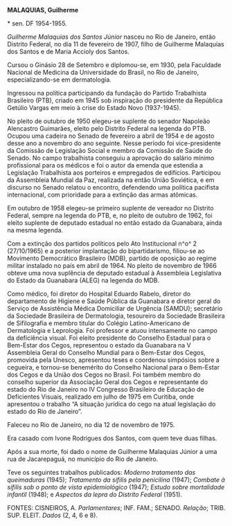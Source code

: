 **MALAQUIAS, Guilherme**

\* sen. DF 1954-1955.

*Guilherme Malaquias dos Santos Júnior* nasceu no Rio de Janeiro, então
Distrito Federal, no dia 11 de fevereiro de 1907, filho de Guilherme
Malaquias dos Santos e de Maria Accioly dos Santos.

Cursou o Ginásio 28 de Setembro e diplomou-se, em 1930, pela Faculdade
Nacional de Medicina da Universidade do Brasil, no Rio de Janeiro,
especializando-se em dermatologia.

Ingressou na política participando da fundação do Partido Trabalhista
Brasileiro (PTB), criado em 1945 sob inspiração do presidente da
República Getúlio Vargas em meio à crise do Estado Novo (1937-1945).

No pleito de outubro de 1950 elegeu-se suplente do senador Napoleão
Alencastro Guimarães, eleito pelo Distrito Federal na legenda do PTB.
Ocupou uma cadeira no Senado de fevereiro a abril de 1954 e de agosto
desse ano a novembro do ano seguinte. Nesse período foi vice-presidente
da Comissão de Legislação Social e membro da Comissão de Saúde do
Senado. No campo trabalhista conseguiu a aprovação do salário mínimo
profissional para os médicos e foi o autor da emenda que estendia a
Legislação Trabalhista aos porteiros e empregados de edifícios.
Participou da Assembleia Mundial da Paz, realizada na então União
Soviética, e em discurso no Senado relatou o encontro, defendendo uma
política pacifista internacional, com prioridade para a extinção das
armas atômicas.

Em outubro de 1958 elegeu-se primeiro suplente de vereador no Distrito
Federal, sempre na legenda do PTB, e, no pleito de outubro de 1962, foi
eleito suplente de deputado estadual no então estado da Guanabara, ainda
na mesma legenda.

Com a extinção dos partidos políticos pelo Ato Institucional n^o^ 2
(27/10/1965) e a posterior implantação do bipartidarismo, filiou-se ao
Movimento Democrático Brasileiro (MDB), partido de oposição ao regime
militar instalado no país em abril de 1964. No pleito de novembro de
1966 obteve uma nova suplência de deputado estadual à Assembleia
Legislativa do Estado da Guanabara (ALEG) na legenda do MDB.

Como médico, foi diretor do Hospital Eduardo Rabelo, diretor do
departamento de Higiene e Saúde Pública da Guanabara e diretor geral do
Serviço de Assistência Médica Domiciliar de Urgência (SAMDU); secretário
da Sociedade Brasileira de Dermatologia, tesoureiro da Sociedade
Brasileira de Sifilografia e membro titular do Colégio Latino-Americano
de Dermatologia e Leprologia. Foi professor e atuou intensamente no
campo da deficiência visual. Foi eleito presidente do Conselho Estadual
para o Bem-Estar dos Cegos, representou o estado da Guanabara na V
Assembleia Geral do Conselho Mundial para o Bem-Estar dos Cegos,
promovida pela Unesco, apresentou teses e coordenou simpósios sobre a
cegueira, e tornou-se benemérito do Conselho Nacional para o Bem-Estar
dos Cegos e da União dos Cegos no Brasil. Foi também membro do conselho
superior da Associação Geral dos Cegos e representante do estado do Rio
de Janeiro no IV Congresso Brasileiro de Educação de Deficientes
Visuais, realizado em julho de 1975 em Curitiba, onde apresentou o
trabalho “A situação jurídica do cego na atual legislação do estado do
Rio de Janeiro”.

Faleceu no Rio de Janeiro, no dia 12 de novembro de 1975.

Era casado com Ivone Rodrigues dos Santos, com quem teve duas filhas.

Após a sua morte, foi dado o nome de Guilherme Malaquias Júnior a uma
rua de Jacarepaguá, no município do Rio de Janeiro.

Teve os seguintes trabalhos publicados: *Moderno tratamento das
queimaduras* (1945); *Tratamento da sífilis pela penicilina* (1947);
*Combate à sífilis sob o ponto de vista epidemiológico* (1947); *Estudo
sobre mortalidade infantil* (1948); e *Aspectos da lepra do Distrito
Federal* (1951).

FONTES: CISNEIROS, A. *Parlamentares*; INF. FAM.; SENADO. *Relação*;
TRIB. SUP. ELEIT. *Dados* (2, 4, 6 e 8).
